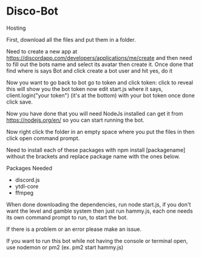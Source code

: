 # Disco-Bot

Hosting

First, download all the files and put them in a folder.

Need to create a new app at https://discordapp.com/developers/applications/me/create and then need to fill out the bots name and select its avatar then create it. Once done that find where is says Bot and click create a bot user and hit yes, do it

Now you want to go back to bot go to token and click token: click to reveal this will show you the bot token now edit start.js where it says, client.login("your token") (it's at the bottom) with your bot token once done click save.

Now you have done that you will need NodeJs installed can get it from https://nodejs.org/en/ so you can start running the bot.

Now right click the folder in an empty space where you put the files in then click open command prompt.

Need to install each of these packages with npm install [packagename] without the brackets and replace package name with the ones below.

Packages Needed

- discord.js
- ytdl-core
- ffmpeg

When done downloading the dependencies, run node start.js, if you don't want the level and gamble system then just run hammy.js, each one needs its own command prompt to run, to start the bot.

If there is a problem or an error please make an issue.

If you want to run this bot while not having the console or terminal open, use nodemon or pm2 (ex. pm2 start hammy.js)
